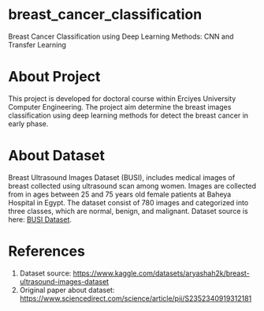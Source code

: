# breast_cancer_classification
Breast Cancer Classification using Deep Learning Methods: CNN and Transfer Learning 
# About Project
This project is developed for doctoral course within Erciyes University Computer Engineering. The project aim determine the breast images classification using deep learning methods for detect the breast cancer in early phase. 
# About Dataset
Breast Ultrasound Images Dataset (BUSI), includes medical images of breast collected using ultrasound scan among women. Images are collected from in ages between 25 and 75 years old female patients at Baheya Hospital in Egypt. The dataset consist of 780 images and categorized into three classes, which are normal, benign, and malignant. Dataset source is here: [BUSI Dataset](https://www.kaggle.com/datasets/aryashah2k/breast-ultrasound-images-dataset).
# References
1. Dataset source: https://www.kaggle.com/datasets/aryashah2k/breast-ultrasound-images-dataset
2. Original paper about dataset: https://www.sciencedirect.com/science/article/pii/S2352340919312181
